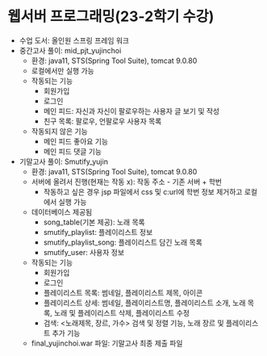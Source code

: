 # 웹서버 프로그래밍(23-2학기 수강)
- 수업 도서: 올인원 스프링 프레임 워크
- 중간고사 풀이: mid_pjt_yujinchoi
    - 환경: java11, STS(Spring Tool Suite), tomcat 9.0.80
    - 로컬에서만 실행 가능
    - 작동되는 기능
        - 회원가입
        - 로그인
        - 메인 피드: 자신과 자신이 팔로우하는 사용자 글 보기 및 작성
        - 친구 목록: 팔로우, 언팔로우 사용자 목록
    - 작동되지 않은 기능
        - 메인 피드 좋아요 기능
        - 메인 피드 댓글 기능
- 기말고사 풀이: Smutify_yujin
    - 환경: java11, STS(Spring Tool Suite), tomcat 9.0.80
    - 서버에 올려서 진행(현재는 작동 x): 작동 주소 - 기존 서버 + 학번
        - 작동하고 싶은 경우 jsp 파일에서 css 및 c:url에 학번 정보 제거하고 로컬에서 실행 가능
    - 데이터베이스 제공됨
        - song_table(기본 제공): 노래 목록 
        - smutify_playlist: 플레이리스트 정보
        - smutify_playlist_song: 플레이리스트 담긴 노래 목록
        - smutify_user: 사용자 정보 
    - 작동되는 기능
        - 회원가입
        - 로그인
        - 플레이리스트 목록: 썸네일, 플레이리스트 제목, 아이콘
        - 플레이리스트 상세: 썸네일, 플레이리스트명, 플레이리스트 소개, 노래 목록, 노래 및 플레이리스트 삭제, 플레이리스트 수정
        - 검색: <노래제목, 장르, 가수> 검색 및 정렬 기능, 노래 장르 및 플레이리스트 추가 기능
    - final_yujinchoi.war 파일: 기말고사 최종 제출 파일
